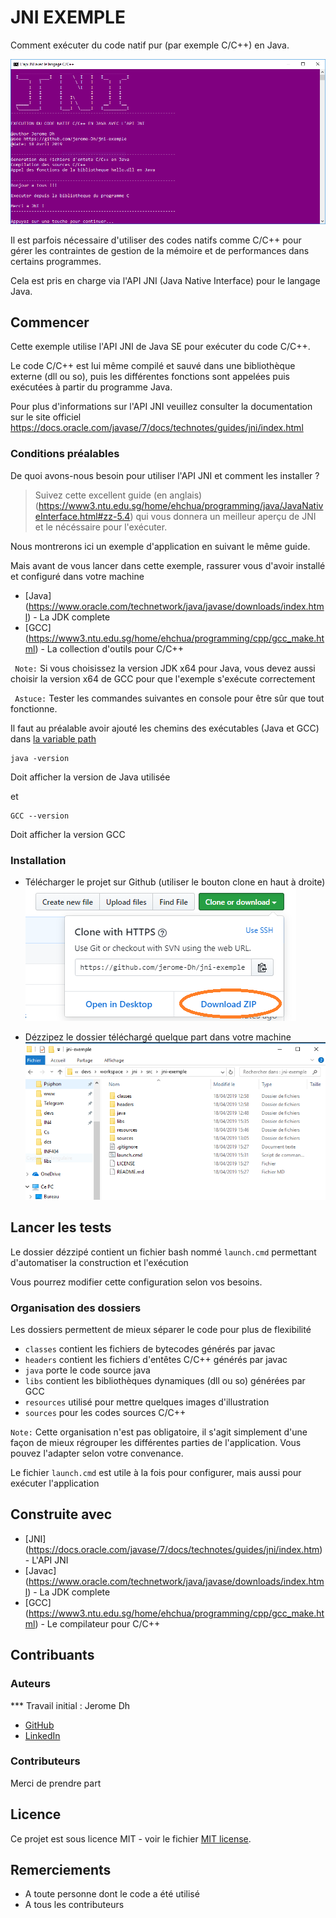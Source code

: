# JNI EXEMPLE

Comment exécuter du code natif pur (par exemple C/C++) en Java.

![Launch](https://github.com/jerome-Dh/jni-exemple/blob/master/resources/launch.png)

Il est parfois nécessaire d'utiliser des codes natifs comme C/C++ pour gérer les contraintes de gestion de la mémoire et de performances dans certains programmes. 

Cela est pris en charge via l'API JNI (Java Native Interface) pour le langage Java.

## Commencer

Cette exemple utilise l'API JNI de Java SE pour exécuter du code C/C++.

Le code C/C++ est lui même compilé et sauvé dans une bibliothèque externe (dll ou so), puis les différentes fonctions sont appelées puis exécutées à partir du programme Java.

Pour plus d'informations sur l'API JNI veuillez consulter la documentation sur le site officiel https://docs.oracle.com/javase/7/docs/technotes/guides/jni/index.html

### Conditions préalables

De quoi avons-nous besoin pour utiliser l'API JNI et comment les installer ?

> Suivez cette excellent guide (en anglais) (https://www3.ntu.edu.sg/home/ehchua/programming/java/JavaNativeInterface.html#zz-5.4) qui vous donnera un meilleur aperçu de JNI et le nécéssaire pour l'exécuter. 

Nous montrerons ici un exemple d'application en suivant le même guide.

Mais avant de vous lancer dans cette exemple, rassurer vous d'avoir installé et configuré dans votre machine 
* [Java] (https://www.oracle.com/technetwork/java/javase/downloads/index.html) - La JDK complete
* [GCC] (https://www3.ntu.edu.sg/home/ehchua/programming/cpp/gcc_make.html) - La collection d'outils pour C/C++

`` Note:`` Si vous choisissez la version JDK x64 pour Java, vous devez aussi choisir la version x64 de GCC pour que l'exemple s'exécute correctement

`` Astuce:`` Tester les commandes suivantes en console pour être sûr que tout fonctionne.

Il faut au préalable avoir ajouté les chemins des exécutables (Java et GCC) dans [la variable path](https://www.java.com/fr/download/help/path.xml)

```
java -version
```
 Doit afficher la version de Java utilisée
 
et

```
GCC --version
```
Doit afficher la version GCC

### Installation

- Télécharger le projet sur Github (utiliser le bouton clone en haut à droite)
![download](https://github.com/jerome-Dh/jni-exemple/blob/master/resources/download.png)

- Dézzipez le dossier téléchargé quelque part dans votre machine
![Structure](https://github.com/jerome-Dh/jni-exemple/blob/master/resources/structure.png)

## Lancer les tests

Le dossier dézzipé contient un fichier bash nommé ``launch.cmd`` permettant d'automatiser la construction et l'exécution

Vous pourrez modifier cette configuration selon vos besoins.


### Organisation des dossiers
 
 Les dossiers permettent de mieux séparer le code pour plus de flexibilité
 
- `` classes `` contient les fichiers de bytecodes générés par javac
- `` headers `` contient les fichiers d'entêtes C/C++ générés par javac
- `` java `` porte le code source java
- `` libs `` contient les bibliothèques dynamiques (dll ou so) générées par GCC
- `` resources `` utilisé pour mettre quelques images d'illustration
- `` sources `` pour les codes sources C/C++

`` Note: `` Cette organisation n'est pas obligatoire, il s'agit simplement d'une façon de mieux régrouper les différentes parties de l'application. Vous pouvez l'adapter selon votre convenance.

Le fichier `` launch.cmd `` est utile à la fois pour configurer, mais aussi pour exécuter l'application


## Construite avec

* [JNI] (https://docs.oracle.com/javase/7/docs/technotes/guides/jni/index.htm) - L'API JNI
* [Javac] (https://www.oracle.com/technetwork/java/javase/downloads/index.html) - La JDK complete
* [GCC] (https://www3.ntu.edu.sg/home/ehchua/programming/cpp/gcc_make.html) - Le compilateur pour C/C++


## Contribuants

### Auteurs

*** Travail initial : Jerome Dh
- [GitHub](https://github.com/jerome-Dh)
- [LinkedIn](https://www.linkedin.com/in/jerome-dh)

### Contributeurs
Merci de prendre part

## Licence

Ce projet est sous licence MIT - voir le fichier [MIT license](https://opensource.org/licenses/MIT).

## Remerciements

* A toute personne dont le code a été utilisé
* A tous les contributeurs

